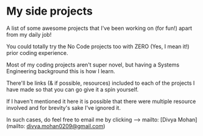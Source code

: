 # My side projects

A list of some awesome projects that I've been working on (for fun!) apart from my daily job!

You could totally try the No Code projects too with ZERO (Yes, I mean it!) prior coding experience.

Most of my coding projects aren't super novel, but having a Systems Engineering background this is how I learn.

There'll be links (& if possible, resources) included to each of the projects I have made so that you can go give it a spin yourself.

If I haven't mentioned it here it is possible that there were multiple resource involved and for brevity's sake I've ignored it.

In such cases, do feel free to email me by clicking --> mailto: [Divya Mohan] (mailto: divya.mohan0209@gmail.com)
